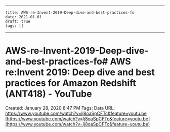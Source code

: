 
---
    title: AWS-re-Invent-2019-Deep-dive-and-best-practices-fo
    date: 2021-01-01    
    draft: true
    tags: []
---
# AWS-re-Invent-2019-Deep-dive-and-best-practices-fo# AWS re:Invent 2019: Deep dive and best practices for Amazon Redshift (ANT418) - YouTube
Created: January 28, 2020 8:47 PM
Tags: Data
URL: https://www.youtube.com/watch?v=lj8oaSpCFTc&feature=youtu.be
[https://www.youtube.com/watch?v=lj8oaSpCFTc&feature=youtu.be](https://www.youtube.com/watch?v=lj8oaSpCFTc&feature=youtu.be)
